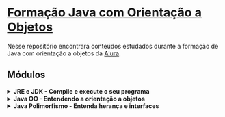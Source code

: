 # [Formação Java com Orientação a Objetos](https://www.alura.com.br/formacao-oracle-mysql)

Nesse repositório encontrará conteúdos estudados durante a formação de Java com orientação a objetos da [Alura](https://www.alura.com.br/).

<h2 align="left">Módulos</h2>
<Sumary>
<details>
<summary>
<strong>JRE e JDK - Compile e execute o seu programa</strong></summary>
<ul><li><em>JVM? JDK? JRE? O que são essas siglas?</em></li>
<li><em>Tipos e variáveis</em></li> 
<li><em>Trabalhando com caracteres</em></li> 
<li><em>Praticando condicionais</em></li>
<li><em>Controlando fluxos com laços</em></li>
</details>

<Sumary>
<details>
<summary>
<strong>Java OO - Entendendo a orientação a objetos</strong></summary>
<ul><li><em>Orientação a objetos: Instância, atributos e referências</em></li>
<li><em>Definindo métodos</em></li> 
<li><em>Composição de objetos</em></li> 
<li><em>Encapsulamento e visibilidade</em></li>
<li><em>Construtores e membros estáticos</em></li>
</details>


<Sumary>
<details>
<summary>
<strong>Java Polimorfismo - Entenda herança e interfaces</strong></summary>
<ul><li><em>Reuse código com classes Herança e Composição</em></li>
<li><em>Implemente interface e métodos abstratas</em></li> 
<li><em>Entenda o que é Polimorfismo</em></li> 
<li><em>Aprenda sobre reescrita e herança de métodos</em></li>
<li><em>Conheça super e protected</em></li>

<div align="center">
<img  style="margin: 10px;" src="https://github.com/LaryssaPatez/java/blob/master/Java%20Polimorfismo%20-%20Entenda%20Heran%C3%A7a%20e%20Interfaces/Image.png?raw=true" alt=""  width="350">
</div>

</details>